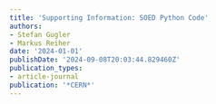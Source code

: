 ```yaml
---
title: 'Supporting Information: SOED Python Code'
authors:
- Stefan Gugler
- Markus Reiher
date: '2024-01-01'
publishDate: '2024-09-08T20:03:44.829460Z'
publication_types:
- article-journal
publication: '*CERN*'
---
```

